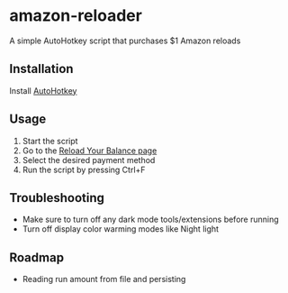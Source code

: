 # amazon-reloader
A simple AutoHotkey script that purchases $1 Amazon reloads

## Installation
Install [AutoHotkey](https://www.autohotkey.com/docs/Tutorial.htm#s11)

## Usage
1. Start the script
1. Go to the [Reload Your Balance page](https://www.amazon.com/asv/reload/order)
1. Select the desired payment method
1. Run the script by pressing Ctrl+F

## Troubleshooting
- Make sure to turn off any dark mode tools/extensions before running
- Turn off display color warming modes like Night light

## Roadmap
- Reading run amount from file and persisting